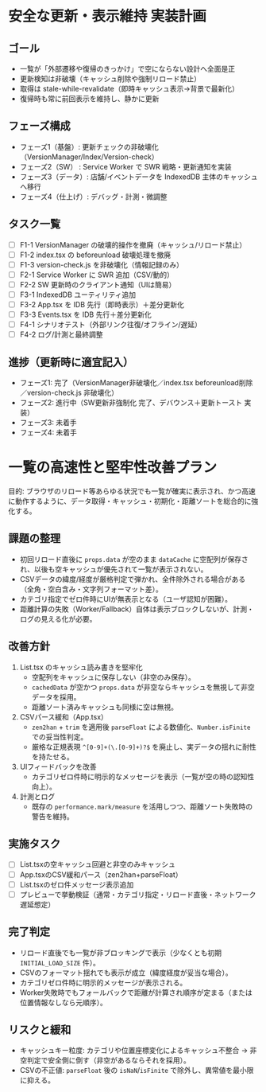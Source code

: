 # 安全な更新・表示維持 実装計画

## ゴール
- 一覧が「外部遷移や復帰のきっかけ」で空にならない設計へ全面是正
- 更新検知は非破壊（キャッシュ削除や強制リロード禁止）
- 取得は stale-while-revalidate（即時キャッシュ表示→背景で最新化）
- 復帰時も常に前回表示を維持し、静かに更新

## フェーズ構成
- フェーズ1（基盤）: 更新チェックの非破壊化（VersionManager/Index/Version-check）
- フェーズ2（SW）  : Service Worker で SWR 戦略・更新通知を実装
- フェーズ3（データ）: 店舗/イベントデータを IndexedDB 主体のキャッシュへ移行
- フェーズ4（仕上げ）: デバッグ・計測・微調整

## タスク一覧
- [ ] F1-1 VersionManager の破壊的操作を撤廃（キャッシュ/リロード禁止）
- [ ] F1-2 index.tsx の beforeunload 破壊処理を撤廃
- [ ] F1-3 version-check.js を非破壊化（情報記録のみ）
- [ ] F2-1 Service Worker に SWR 追加（CSV/動的）
- [ ] F2-2 SW 更新時のクライアント通知（UIは簡易）
- [ ] F3-1 IndexedDB ユーティリティ追加
- [ ] F3-2 App.tsx を IDB 先行（即時表示）＋差分更新化
- [ ] F3-3 Events.tsx を IDB 先行＋差分更新化
- [ ] F4-1 シナリオテスト（外部リンク往復/オフライン/遅延）
- [ ] F4-2 ログ/計測と最終調整

## 進捗（更新時に適宜記入）
- フェーズ1: 完了（VersionManager非破壊化／index.tsx beforeunload削除／version-check.js 非破壊化）
- フェーズ2: 進行中（SW更新非強制化 完了、デバウンス＋更新トースト 実装）
- フェーズ3: 未着手
- フェーズ4: 未着手

# 一覧の高速性と堅牢性改善プラン

目的: ブラウザのリロード等あらゆる状況でも一覧が確実に表示され、かつ高速に動作するように、データ取得・キャッシュ・初期化・距離ソートを総合的に強化する。

## 課題の整理
- 初回リロード直後に `props.data` が空のまま `dataCache` に空配列が保存され、以後も空キャッシュが優先されて一覧が表示されない。
- CSVデータの緯度/経度が厳格判定で弾かれ、全件除外される場合がある（全角・空白含み・文字列フォーマット差）。
- カテゴリ指定でゼロ件時にUIが無表示となる（ユーザ認知が困難）。
- 距離計算の失敗（Worker/Fallback）自体は表示ブロックしないが、計測・ログの見える化が必要。

## 改善方針
1. List.tsx のキャッシュ読み書きを堅牢化
   - 空配列をキャッシュに保存しない（非空のみ保存）。
   - `cachedData` が空かつ `props.data` が非空ならキャッシュを無視して非空データを採用。
   - 距離ソート済みキャッシュも同様に空は無視。
2. CSVパース緩和（App.tsx）
   - `zen2han` + `trim` を適用後 `parseFloat` による数値化、`Number.isFinite` での妥当性判定。
   - 厳格な正規表現 `^[0-9]+(\.[0-9]+)?$` を廃止し、実データの揺れに耐性を持たせる。
3. UIフィードバックを改善
   - カテゴリゼロ件時に明示的なメッセージを表示（一覧が空の時の認知性向上）。
4. 計測とログ
   - 既存の `performance.mark/measure` を活用しつつ、距離ソート失敗時の警告を維持。

## 実施タスク
- [ ] List.tsxの空キャッシュ回避と非空のみキャッシュ
- [ ] App.tsxのCSV緩和パース（zen2han+parseFloat）
- [ ] List.tsxのゼロ件メッセージ表示追加
- [ ] プレビューで挙動検証（通常・カテゴリ指定・リロード直後・ネットワーク遅延想定）

## 完了判定
- リロード直後でも一覧が非ブロッキングで表示（少なくとも初期 `INITIAL_LOAD_SIZE` 件）。
- CSVのフォーマット揺れでも表示が成立（緯度経度が妥当な場合）。
- カテゴリゼロ件時に明示的メッセージが表示される。
- Worker失敗時でもフォールバックで距離が計算され順序が定まる（または位置情報なしなら元順序）。

## リスクと緩和
- キャッシュキー粒度: カテゴリや位置座標変化によるキャッシュ不整合 → 非空判定で安全側に倒す（非空があるならそれを採用）。
- CSVの不正値: `parseFloat` 後の `isNaN`/`isFinite` で除外し、異常値を最小限に抑える。